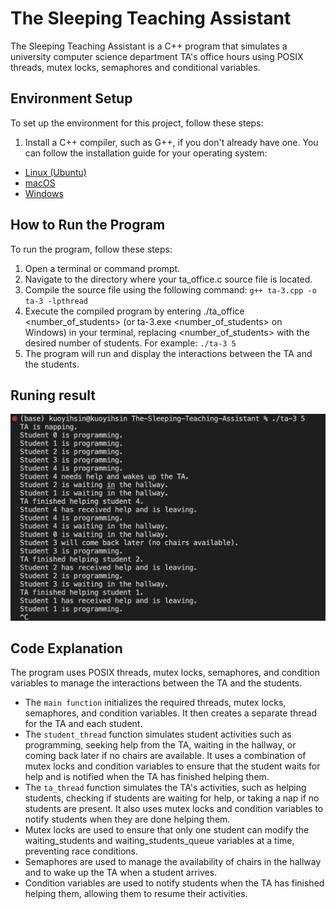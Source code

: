 # The Sleeping Teaching Assistant

The Sleeping Teaching Assistant is a C++ program that simulates a university computer science department TA's office hours using POSIX threads, mutex locks, semaphores and conditional variables.

## Environment Setup
To set up the environment for this project, follow these steps:

1. Install a C++ compiler, such as G++, if you don't already have one. You can follow the installation guide for your operating system:
- [Linux (Ubuntu)](https://linuxconfig.org/how-to-install-g-the-c-compiler-on-ubuntu-18-04-bionic-beaver-linux)
- [macOS](https://www3.cs.stonybrook.edu/~alee/g++/g++_mac.html)
- [Windows](http://www.codebind.com/cprogramming/install-mingw-windows-10-gcc/)

## How to Run the Program
To run the program, follow these steps:

1. Open a terminal or command prompt.
2. Navigate to the directory where your ta_office.c source file is located.
3. Compile the source file using the following command: `g++ ta-3.cpp -o ta-3 -lpthread`
4. Execute the compiled program by entering ./ta_office <number_of_students> (or ta-3.exe <number_of_students> on Windows) in your terminal, replacing <number_of_students> with the desired number of students. For example: `./ta-3 5`
5. The program will run and display the interactions between the TA and the students.

## Runing result
![result-img](result.png)

## Code Explanation
The program uses POSIX threads, mutex locks, semaphores, and condition variables to manage the interactions between the TA and the students.

- The `main function` initializes the required threads, mutex locks, semaphores, and condition variables. It then creates a separate thread for the TA and each student.
- The `student_thread` function simulates student activities such as programming, seeking help from the TA, waiting in the hallway, or coming back later if no chairs are available. It uses a combination of mutex locks and condition variables to ensure that the student waits for help and is notified when the TA has finished helping them.
- The `ta_thread` function simulates the TA's activities, such as helping students, checking if students are waiting for help, or taking a nap if no students are present. It also uses mutex locks and condition variables to notify students when they are done helping them.
- Mutex locks are used to ensure that only one student can modify the waiting_students and waiting_students_queue variables at a time, preventing race conditions.
- Semaphores are used to manage the availability of chairs in the hallway and to wake up the TA when a student arrives.
- Condition variables are used to notify students when the TA has finished helping them, allowing them to resume their activities.



